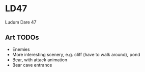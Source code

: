 # LD47
Ludum Dare 47

## Art TODOs

 - Enemies
 - More interesting scenery, e.g. cliff (have to walk around), pond
 - Bear, with attack animation
 - Bear cave entrance

